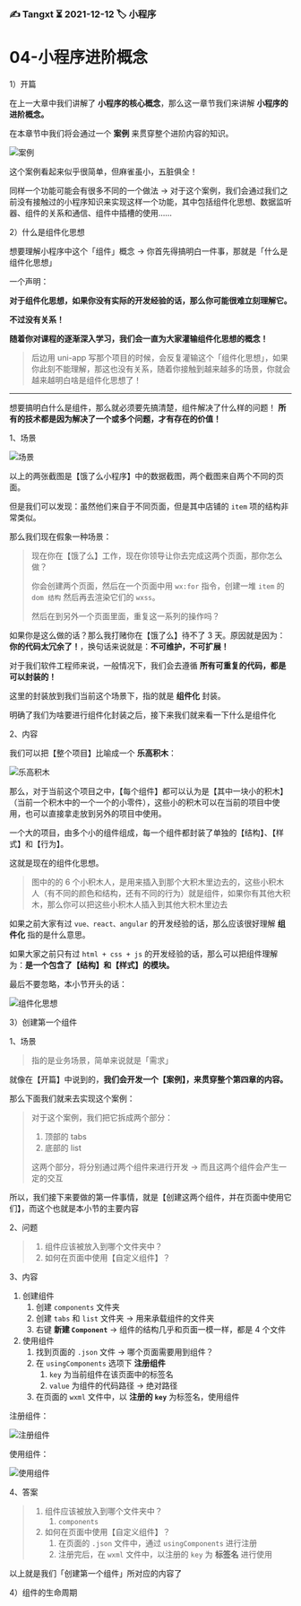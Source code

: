 ### ✍️ Tangxt ⏳ 2021-12-12 🏷️ 小程序

# 04-小程序进阶概念

1）开篇

在上一大章中我们讲解了 **小程序的核心概念**，那么这一章节我们来讲解 **小程序的进阶概念。**

在本章节中我们将会通过一个 **案例** 来贯穿整个进阶内容的知识。

![案例](assets/img/2021-12-13-18-30-46.png)

这个案例看起来似乎很简单，但麻雀虽小，五脏俱全！

同样一个功能可能会有很多不同的一个做法 -> 对于这个案例，我们会通过我们之前没有接触过的小程序知识来实现这样一个功能，其中包括组件化思想、数据监听器、组件的关系和通信、组件中插槽的使用……

2）什么是组件化思想

想要理解小程序中这个「组件」概念 -> 你首先得搞明白一件事，那就是「什么是组件化思想」

一个声明：

**对于组件化思想，如果你没有实际的开发经验的话，那么你可能很难立刻理解它。**

**不过没有关系！**

**随着你对课程的逐渐深入学习，我们会一直为大家灌输组件化思想的概念！**

> 后边用 uni-app 写那个项目的时候，会反复灌输这个「组件化思想」，如果你此刻不能理解，那这也没有关系，随着你接触到越来越多的场景，你就会越来越明白啥是组件化思想了！

---

想要搞明白什么是组件，那么就必须要先搞清楚，组件解决了什么样的问题！ **所有的技术都是因为解决了一个或多个问题，才有存在的价值！**

1、场景

![场景](assets/img/2021-12-13-18-46-35.png)

以上的两张截图是【饿了么小程序】中的数据截图，两个截图来自两个不同的页面。

但是我们可以发现：虽然他们来自于不同页面，但是其中店铺的 `item` 项的结构非常类似。

那么我们现在假象一种场景：

> 现在你在【饿了么】工作，现在你领导让你去完成这两个页面，那你怎么做？
>
> 你会创建两个页面，然后在一个页面中用 `wx:for` 指令，创建一堆 `item` 的 `dom 结构` 然后再去渲染它们的 `wxss`。
>
> 然后在到另外一个页面里面，重复这一系列的操作吗？

如果你是这么做的话？那么我打赌你在【饿了么】待不了 3 天。原因就是因为：**你的代码太冗余了！**，换句话来说就是：**不可维护，不可扩展！**

对于我们软件工程师来说，一般情况下，我们会去遵循 **所有可重复的代码，都是可以封装的！** 

这里的封装放到我们当前这个场景下，指的就是 **组件化** 封装。

明确了我们为啥要进行组件化封装之后，接下来我们就来看一下什么是组件化

2、内容

我们可以把【整个项目】比喻成一个 **乐高积木**：

![乐高积木](assets/img/2021-12-13-18-52-09.png)

那么，对于当前这个项目之中，【每个组件】都可以认为是【其中一块小的积木】（当前一个积木中的一个一个的小零件），这些小的积木可以在当前的项目中使用，也可以直接拿走放到另外的项目中使用。

一个大的项目，由多个小的组件组成，每一个组件都封装了单独的【结构】、【样式】和【行为】。

这就是现在的组件化思想。

> 图中的的 6 个小积木人，是用来插入到那个大积木里边去的，这些小积木人（有不同的颜色和结构，还有不同的行为）就是组件，如果你有其他大积木，那么你可以把这些小积木人插入到其他大积木里边去

如果之前大家有过 `vue、react、angular` 的开发经验的话，那么应该很好理解 **组件化** 指的是什么意思。

如果大家之前只有过 `html + css + js` 的开发经验的话，那么可以把组件理解为：**是一个包含了【结构】和【样式】的模块。**

最后不要忽略，本小节开头的话：

![组件化思想](assets/img/2021-12-13-19-04-29.png)

3）创建第一个组件

1、场景

> 指的是业务场景，简单来说就是「需求」

就像在【开篇】中说到的，**我们会开发一个【案例】，来贯穿整个第四章的内容。**

那么下面我们就来去实现这个案例：

> 对于这个案例，我们把它拆成两个部分：
>
> 1. 顶部的 tabs 
> 2. 底部的 list
>
> 这两个部分，将分别通过两个组件来进行开发 -> 而且这两个组件会产生一定的交互

所以，我们接下来要做的第一件事情，就是【创建这两个组件，并在页面中使用它们】，而这个也就是本小节的主要内容

2、问题

> 1. 组件应该被放入到哪个文件夹中？
> 2. 如何在页面中使用【自定义组件】？

3、内容

1. 创建组件
   1. 创建 `components` 文件夹
   2. 创建 `tabs` 和 `list` 文件夹 -> 用来承载组件的文件夹
   3. 右键 **新建 `Component`** -> 组件的结构几乎和页面一模一样，都是 4 个文件
2. 使用组件
   1. 找到页面的 `.json` 文件 -> 哪个页面需要用到组件？
   2. 在 `usingComponents` 选项下 **注册组件**
      1. `key` 为当前组件在该页面中的标签名
      2. `value` 为组件的代码路径 -> 绝对路径
   3. 在页面的 `wxml` 文件中，以 **注册的 `key`** 为标签名，使用组件

注册组件：

![注册组件](assets/img/2021-12-13-21-33-00.png)

使用组件：

![使用组件](assets/img/2021-12-13-21-32-01.png)

4、答案

> 1. 组件应该被放入到哪个文件夹中？
>    1. `components`
> 2. 如何在页面中使用【自定义组件】？
>    1. 在页面的 `.json` 文件中，通过 `usingComponents` 进行注册
>    2. 注册完后，在 `wxml` 文件中，以注册的 `key`  为 **标签名** 进行使用

以上就是我们「创建第一个组件」所对应的内容了

4）组件的生命周期



